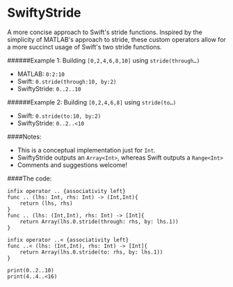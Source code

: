 # SwiftyStride
A more concise approach to Swift's stride functions. Inspired by the simplicity of MATLAB's approach to stride, these custom operators allow for a more succinct usage of Swift's two stride functions.

######Example 1: Building `[0,2,4,6,8,10]` using `stride(through…)`

- MATLAB:       `0:2:10`
- Swift:        `0.stride(through:10, by:2)`
- SwiftyStride: `0..2..10`

######Example 2: Building `[0,2,4,6,8]` using `stride(to…)`

- Swift:        `0.stride(to:10, by:2)`
- SwiftyStride: `0..2..<10`

####Notes:
- This is a conceptual implementation just for `Int`.
- SwiftyStride outputs an `Array<Int>`, whereas Swift outputs a `Range<Int>`  
- Comments and suggestions welcome!

####The code:
```
infix operator .. {associativity left}
func .. (lhs: Int, rhs: Int) -> (Int,Int){
    return (lhs, rhs)
}
func .. (lhs: (Int,Int), rhs: Int) -> [Int]{
    return Array(lhs.0.stride(through: rhs, by: lhs.1))
}

infix operator ..< {associativity left}
func ..< (lhs: (Int,Int), rhs: Int) -> [Int]{
    return Array(lhs.0.stride(to: rhs, by: lhs.1))
}

print(0..2..10)
print(4..4..<16)
```
